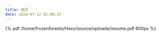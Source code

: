 ```yaml
---
title: 简历
date: 2024-07-12 02:08:23
---
```

{% pdf /home/frozenforests/Hexo/source/uploads/resume.pdf 600px %}

